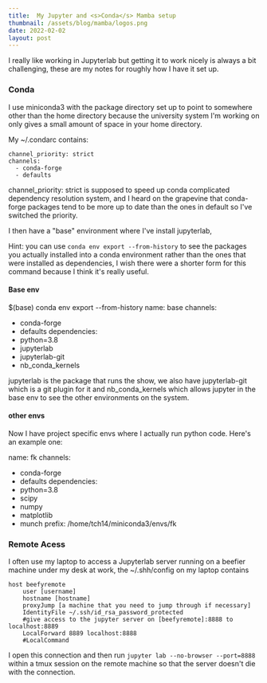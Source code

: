```yaml
---
title:  My Jupyter and <s>Conda</s> Mamba setup
thumbnail: /assets/blog/mamba/logos.png
date: 2022-02-02
layout: post
---
```


I really like working in Jupyterlab but getting it to work nicely is always a bit challenging, these are my notes for roughly how I have it set up.

### Conda
I use miniconda3 with the package directory set up to point to somewhere other than the home directory because the university system I'm working on only gives a small amount of space in your home directory. 

My ~/.condarc contains:
```
channel_priority: strict
channels:
  - conda-forge
  - defaults
```
channel_priority: strict is supposed to speed up conda complicated dependency resolution system, and I heard on the grapevine that conda-forge packages tend to be more up to date than the ones in default so I've switched the priority.

I then have a "base" environment where I've install jupyterlab, 

Hint: you can use `conda env export --from-history` to see the packages you actually installed into a conda environment rather than the ones that were installed as dependencies, I wish there were a shorter form for this command because I think it's really useful.

#### Base env

$(base) conda env export --from-history
name: base
channels:
  - conda-forge
  - defaults
dependencies:
  - python=3.8
  - jupyterlab
  - jupyterlab-git
  - nb_conda_kernels

jupyterlab is the package that runs the show, we also have jupyterlab-git which is a git plugin for it and nb_conda_kernels which allows jupyter in the base env to see the other environments on the system.

#### other envs
Now I have project specific envs where I actually run python code. Here's an example one:

name: fk
channels:
  - conda-forge
  - defaults
dependencies:
  - python=3.8
  - scipy
  - numpy
  - matplotlib
  - munch
prefix: /home/tch14/miniconda3/envs/fk


### Remote Acess
I often use my laptop to access a Jupyterlab server running on a beefier machine under my desk at work, the ~/.shh/config on my laptop contains 
```
host beefyremote
    user [username]
	hostname [hostname]
	proxyJump [a machine that you need to jump through if necessary]
	IdentityFile ~/.ssh/id_rsa_password_protected
	#give access to the jupyter server on [beefyremote]:8888 to localhost:8889
	LocalForward 8889 localhost:8888
	#LocalCommand 
```

I open this connection and then run `jupyter lab --no-browser --port=8888` within a tmux session on the remote machine so that the server doesn't die with the connection.